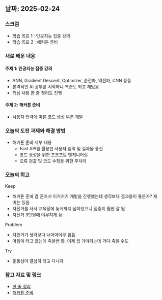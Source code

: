 ## 날짜: 2025-02-24

### 스크럼
- 학습 목표 1 : 인공지능 집중 강의
- 학습 목표 2 : 해커톤 준비

### 새로 배운 내용
#### 주제 1: 인공지능 집중 강의
- ANN, Gradient Descent, Optimizer, 순전파, 역전파, CNN 등등
- 본격적인 AI 공부를 시작하니 복습도 되고 재밌음
- 핵심 내용 한 줄 정리도 진행

#### 주제 2: 해커톤 준비
- 사용자 입력에 따른 코드 생성 부분 개발

### 오늘의 도전 과제와 해결 방법
- 해커톤 준비 세부 내용
    - Fast API를 활용한 사용자 입력 및 결과물 통신
    - 코드 생성을 위한 프롬프트 엔지니어링
    - 오류 검출 및 코드 수정을 위한 후처리

### 오늘의 회고
Keep
- 해커톤 준비 겸 혼자서 이거저거 개발을 진행했는데 생각보다 결과물이 좋은가? 재미는 있음
- 자전거를 사서 교육장에 늦게까지 남아있으니 집중이 훨씬 잘 됨
- 자전거 3만원에 야무지게 삼

Problem
- 자전거가 생각보다 너어어어무 힘듬
- 아침에 타고 왔는데 죽을뻔 함. 이제 집 가야되는데 가다 죽을 수도

Try
- 운동삼아 열심히 타고 다니자

### 참고 자료 및 링크
- [한 줄 정리](https://www.notion.so/adapterz/5-1a4394a48061807e8c07f9bc371ea44e)
- [해커톤 준비](https://github.com/Hyundduny/KTB-hackathon)
